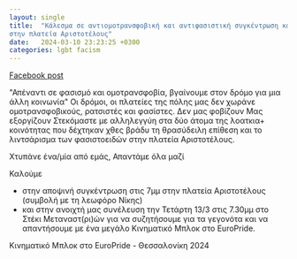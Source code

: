 ```yaml
---
layout: single
title:  "Κάλεσμα σε αντιομοτρανσφοβική και αντιφασιστική συγκέντρωση και πορεία 
στην πλατεία Αριστοτέλους"
date:   2024-03-10 23:23:25 +0300
categories: lgbt facism
---
```

[Facebook post](https://www.facebook.com/events/311451714923719/?app=fbl.)

"Απέναντι σε φασισμό και ομοτρανσφοβία,
βγαίνουμε στον δρόμο για μια άλλη κοινωνία"
Οι δρόμοι, οι πλατείες της πόλης μας δεν χωράνε ομοτρανσφοβικούς, ρατσιστές και φασίστες.
Δεν μας φοβίζουν
Μας εξοργίζουν
Στεκόμαστε με αλληλεγγύη στα δύο άτομα της λοατκια+ κοινότητας που δέχτηκαν χθες βράδυ τη θρασύδειλη επίθεση και το λιντσάρισμα των φασιστοειδών στην πλατεία Αριστοτέλους.

Χτυπάνε ένα/μία από εμάς, Απαντάμε όλα μαζί

Καλούμε

- στην αποψινή συγκέντρωση στις 7μμ στην πλατεία Αριστοτέλους (συμβολή με τη λεωφόρο Νίκης)
- και στην ανοιχτή μας συνέλευση την Τετάρτη 13/3 στις 7.30μμ στο Στέκι Μεταναστ(ρι)ών για να συζητήσουμε για τα γεγονότα και να απαντήσουμε με ένα μεγάλο Κινηματικό Μπλοκ στο EuroPride.

Κινηματικό Μπλοκ στο EuroPride - Θεσσαλονίκη 2024
